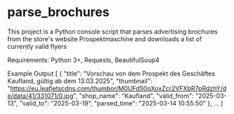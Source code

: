 # parse_brochures
This project is a Python console script that parses advertising brochures from the store's website Prospektmaschine and downloads a list of currently valid flyers

Requirements:
  Python 3+,
  Requests,
  BeautifulSoup4

Example Output
[
  {
    "title": "Vorschau von dem Prospekt des Geschäftes Kaufland, gültig ab dem 13.03.2025",
    "thumbnail": "https://eu.leafletscdns.com/thumbor/M0UFd50qXoxZcr2VFXbR7pRdzhY/de/data/41/331071/0.jpg",
    "shop_name": "Kaufland",
    "valid_from": "2025-03-13",
    "valid_to": "2025-03-19",
    "parsed_time": "2025-03-14 10:55:50"
  },
  ...
]
